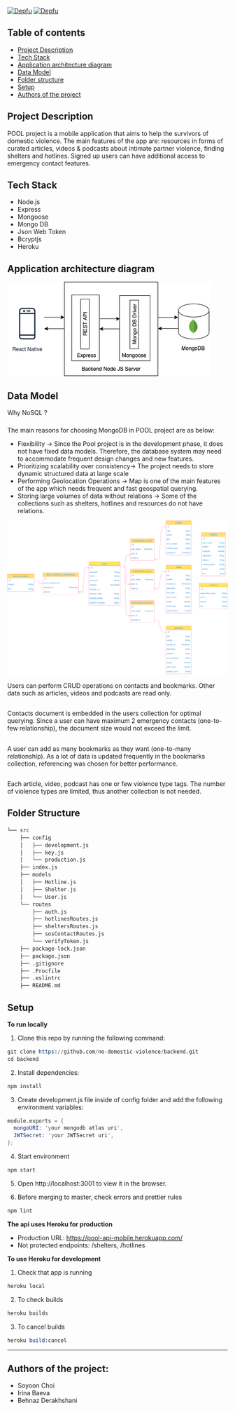 [![Depfu](https://badges.depfu.com/badges/9916734af8c74c90ee3959bbdc0fae77/overview.svg)](https://depfu.com/github/no-domestic-violence/backend?project_id=17563)
[![Depfu](https://badges.depfu.com/badges/9916734af8c74c90ee3959bbdc0fae77/count.svg)](https://depfu.com/github/no-domestic-violence/backend?project_id=17563)

## Table of contents

- [Project Description](#project-description)
- [Tech Stack](#tech-stack)
- [Application architecture diagram](#application-architecture-diagram)
- [Data Model](#--data-model)
- [Folder structure](#folder-structure)
- [Setup](#setup)
- [Authors of the project](#authors-of-the-project)


## Project Description
POOL project is a mobile application that aims to help the survivors of domestic violence. The main features of the app are: resources in forms of curated articles, videos & podcasts about intimate partner violence, finding shelters and hotlines. Signed up users can have additional access to emergency contact features. 

## Tech Stack

- Node.js
- Express
- Mongoose
- Mongo DB
- Json Web Token
- Bcryptjs
- Heroku

## Application architecture diagram

![Architecture diagram](app_architecture.png)

## Data Model
Why NoSQL ?
###
The main reasons for choosing MongoDB in POOL project are as below:
- Flexibility → Since the Pool project is in the development phase, it does not have fixed data models. Therefore, the database system may need to accommodate frequent design changes and new features.
- Prioritizing scalability over consistency→ The project needs to store dynamic structured data at large scale
- Performing Geolocation Operations → Map is one of the main features of the app which needs frequent and fast geospatial querying.
- Storing large volumes of data without relations → Some of the collections such as shelters, hotlines and resources do not have relations.

![DB Model](db_model.png)

Users can perform CRUD operations on contacts and bookmarks. Other data such as articles, videos and podcasts are read only.
##
Contacts document is embedded in the users collection for optimal querying. Since a user can have maximum 2 emergency contacts (one-to-few relationship), the document size would not exceed the limit.
##
A user can add as many bookmarks as they want (one-to-many relationship). As a lot of data is updated frequently in the bookmarks collection, referencing was chosen for better performance.
##
Each article, video, podcast has one or few violence type tags. The number of violence types are limited, thus another collection is not needed.

## Folder Structure

```s
└── src
    ├── config
    │   ├── development.js
    │   ├── key.js
    │   └── production.js
    ├── index.js
    ├── models
    │   ├── Hotline.js
    │   ├── Shelter.js
    │   └── User.js
    └── routes
        ├── auth.js
        ├── hotlinesRoutes.js
        ├── sheltersRoutes.js
        ├── sosContactRoutes.js
        └── verifyToken.js
    ├── package-lock.json
    ├── package.json
    ├── .gitignore
    ├── .Procfile
    ├── .eslintrc
    ├── README.md
```
## Setup 

**To run locally**

1. Clone this repo by running the following command:

```s
git clone https://github.com/no-domestic-violence/backend.git
cd backend
```

2. Install dependencies:

```s
npm install
```

3. Create development.js file inside of config folder and add the following environment variables: 

```s
module.exports = {
  mongoURI: 'your mongodb atlas uri',
  JWTSecret: 'your JWTSecret uri',
};
```

4. Start environment

```s
npm start
```
5. Open http://localhost:3001 to view it in the browser.

6. Before merging to master, check errors and prettier rules

```s
npm lint
```

**The api uses Heroku for production**

- Production URL: https://pool-api-mobile.herokuapp.com/
- Not protected endpoints: /shelters, /hotlines

**To use Heroku for development**

1. Check that app is running

```s
heroku local
```

2. To check builds

```s
heroku builds
```

3. To cancel builds

```s
heroku build:cancel
```
---
## Authors of the project:

- Soyoon Choi  
- Irina Baeva
- Behnaz Derakhshani 
